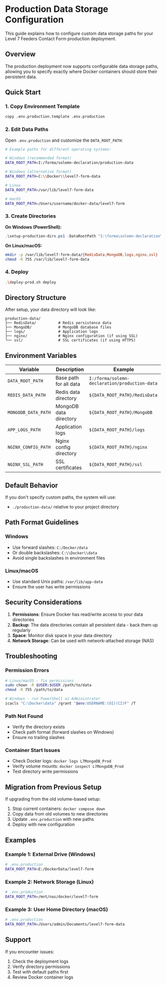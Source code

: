# Production Data Storage Configuration

This guide explains how to configure custom data storage paths for your Level 7 Feeders Contact Form production deployment.

## Overview

The production deployment now supports configurable data storage paths, allowing you to specify exactly where Docker containers should store their persistent data.

## Quick Start

### 1. Copy Environment Template
```bash
copy .env.production.template .env.production
```

### 2. Edit Data Paths
Open `.env.production` and customize the `DATA_ROOT_PATH`:

```bash
# Example paths for different operating systems:

# Windows (recommended format)
DATA_ROOT_PATH=I:/forma/solemn-declaration/production-data

# Windows (alternative format)
DATA_ROOT_PATH=C:\\Docker\\level7-form-data

# Linux
DATA_ROOT_PATH=/var/lib/level7-form-data

# macOS
DATA_ROOT_PATH=/Users/username/docker-data/level7-form
```

### 3. Create Directories

**On Windows (PowerShell):**
```powershell
.\setup-production-dirs.ps1 -DataRootPath "I:\forma\solemn-declaration\production-data"
```

**On Linux/macOS:**
```bash
mkdir -p /var/lib/level7-form-data/{RedisData,MongoDB,logs,nginx,ssl}
chmod -R 755 /var/lib/level7-form-data
```

### 4. Deploy
```bash
.\deploy-prod.sh deploy
```

## Directory Structure

After setup, your data directory will look like:

```
production-data/
├── RedisData/          # Redis persistence data
├── MongoDB/            # MongoDB database files  
├── logs/               # Application logs
├── nginx/              # Nginx configuration (if using SSL)
└── ssl/                # SSL certificates (if using HTTPS)
```

## Environment Variables

| Variable | Description | Example |
|----------|-------------|---------|
| `DATA_ROOT_PATH` | Base path for all data | `I:/forma/solemn-declaration/production-data` |
| `REDIS_DATA_PATH` | Redis data directory | `${DATA_ROOT_PATH}/RedisData` |
| `MONGODB_DATA_PATH` | MongoDB data directory | `${DATA_ROOT_PATH}/MongoDB` |
| `APP_LOGS_PATH` | Application logs | `${DATA_ROOT_PATH}/logs` |
| `NGINX_CONFIG_PATH` | Nginx config directory | `${DATA_ROOT_PATH}/nginx` |
| `NGINX_SSL_PATH` | SSL certificates | `${DATA_ROOT_PATH}/ssl` |

## Default Behavior

If you don't specify custom paths, the system will use:
- `./production-data/` relative to your project directory

## Path Format Guidelines

### Windows
- Use forward slashes: `C:/Docker/data`
- Or double backslashes: `C:\\Docker\\data`
- Avoid single backslashes in environment files

### Linux/macOS
- Use standard Unix paths: `/var/lib/app-data`
- Ensure the user has write permissions

## Security Considerations

1. **Permissions**: Ensure Docker has read/write access to your data directories
2. **Backup**: The data directories contain all persistent data - back them up regularly
3. **Space**: Monitor disk space in your data directory
4. **Network Storage**: Can be used with network-attached storage (NAS)

## Troubleshooting

### Permission Errors
```bash
# Linux/macOS - fix permissions
sudo chown -R $USER:$USER /path/to/data
chmod -R 755 /path/to/data

# Windows - run PowerShell as Administrator
icacls "C:\Docker\data" /grant "$env:USERNAME:(OI)(CI)F" /T
```

### Path Not Found
- Verify the directory exists
- Check path format (forward slashes on Windows)
- Ensure no trailing slashes

### Container Start Issues
- Check Docker logs: `docker logs L7MongoDB_Prod`
- Verify volume mounts: `docker inspect L7MongoDB_Prod`
- Test directory write permissions

## Migration from Previous Setup

If upgrading from the old volume-based setup:

1. Stop current containers: `docker compose down`
2. Copy data from old volumes to new directories
3. Update `.env.production` with new paths
4. Deploy with new configuration

## Examples

### Example 1: External Drive (Windows)
```bash
# .env.production
DATA_ROOT_PATH=E:/DockerData/level7-form
```

### Example 2: Network Storage (Linux)
```bash
# .env.production  
DATA_ROOT_PATH=/mnt/nas/docker/level7-form
```

### Example 3: User Home Directory (macOS)
```bash
# .env.production
DATA_ROOT_PATH=/Users/admin/Documents/level7-form-data
```

## Support

If you encounter issues:
1. Check the deployment logs
2. Verify directory permissions
3. Test with default paths first
4. Review Docker container logs
